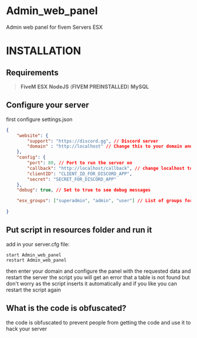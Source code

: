 # Admin_web_panel
 Admin web panel for fivem Servers ESX


# INSTALLATION

## Requirements
> **FiveM**
> **ESX**
> **NodeJS** (**FIVEM PREINSTALLED**)
> **MySQL**

## Configure your server

first configure settings.json

```json
{
    "website": {
        "support": "https://discord.gg", // Discord server
        "domain" : "http://localhost" // Change this to your domain and add port if needed
    },
    "config": {
        "port": 80, // Port to run the server on
        "callback": "http://localhost/callback", // change localhost to your domain and add port if needed and set callback in discord developer portal
        "clientID": "CLIENT_ID_FOR_DISCORD_APP",
        "secret": "SECRET_FOR_DISCORD_APP"
    },
    "debug": true, // Set to true to see debug messages

    "esx_groups": ["superadmin", "admin", "user"] // List of groups for esx
    
}

```


## Put script in resources folder and run it 

add in your server.cfg file:
```
start Admin_web_panel
restart Admin_web_panel

```	

then enter your domain and configure the panel with the requested data and restart the server the script
you will get an error that a table is not found but don't worry as the script inserts it automatically
and if you like you can restart the script again




## What is the code is obfuscated?

the code is obfuscated to prevent people from getting the code and use it to hack your server